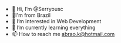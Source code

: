 - 👋 Hi, I’m @Serryousc
- 🏡I'm from Brazil
- 👀 I’m interested in Web Development
- 🌱 I’m currently learning everything
- 📫 How to reach me abrao.k@hotmail.com

<!---
Serryousc/Serryousc is a ✨ special ✨ repository because its `README.md` (this file) appears on your GitHub profile.
You can click the Preview link to take a look at your changes.
--->
